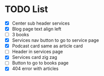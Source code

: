 # TODO List

- [x] Center sub header services
- [x] Blog page text align left
- [ ] 3 books
- [x] Services nav button to go to service page
- [x] Podcast card same as article card
- [ ] Header in services page 
- [x] Services card zig zag
- [ ] Button to go to books page
- [x] 404 error with articles
